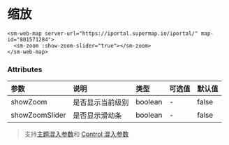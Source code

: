 # 缩放

<sm-iframe src="https://iclient.supermap.io/examples/component/components_zoom_vue.html"></sm-iframe>

```vue
<sm-web-map server-url="https://iportal.supermap.io/iportal/" map-id="801571284">
  <sm-zoom :show-zoom-slider="true"></sm-zoom>
</sm-web-map>
```

### Attributes

| 参数           | 说明             | 类型    | 可选值 | 默认值 |
| :------------- | :--------------- | :------ | :----- | :----- |
| showZoom       | 是否显示当前级别 | boolean | -      | false  |
| showZoomSlider | 是否显示滑动条   | boolean | -      | false  |

> 支持[主题混入参数](/zh/api/mixin/mixin.md#theme)和 [Control 混入参数](/zh/api/mixin/mixin.md#control)
